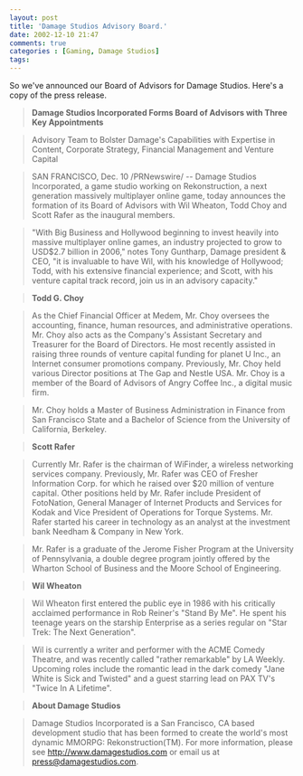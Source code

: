 ```yaml
---
layout: post
title: 'Damage Studios Advisory Board.'
date: 2002-12-10 21:47
comments: true
categories : [Gaming, Damage Studios]
tags:
---
```

So we've announced our Board of Advisors for Damage Studios. Here's a copy of the press release.

> __Damage Studios Incorporated Forms Board of Advisors with Three Key Appointments__

> Advisory Team to Bolster Damage's Capabilities with Expertise in Content, Corporate Strategy, Financial Management and Venture Capital

> SAN FRANCISCO, Dec. 10 /PRNewswire/ -- Damage Studios Incorporated, a game studio working on Rekonstruction, a next generation massively multiplayer online game, today announces the formation of its Board of Advisors with Wil Wheaton, Todd Choy and Scott Rafer as the inaugural members.

> "With Big Business and Hollywood beginning to invest heavily into massive multiplayer online games, an industry projected to grow to USD$2.7 billion in 2006," notes Tony Guntharp, Damage president & CEO, "it is invaluable to have Wil, with his knowledge of Hollywood; Todd, with his extensive financial experience; and Scott, with his venture capital track record, join us in an advisory capacity."

> __Todd G. Choy__

> As the Chief Financial Officer at Medem, Mr. Choy oversees the accounting, finance, human resources, and administrative operations. Mr. Choy also acts as the Company's Assistant Secretary and Treasurer for the Board of Directors. He most recently assisted in raising three rounds of venture capital funding for planet U Inc., an Internet consumer promotions company. Previously, Mr. Choy held various Director positions at The Gap and Nestle USA. Mr. Choy is a member of the Board of Advisors of Angry Coffee Inc., a digital music firm.

> Mr. Choy holds a Master of Business Administration in Finance from San Francisco State and a Bachelor of Science from the University of California, Berkeley.

> __Scott Rafer__

> Currently Mr. Rafer is the chairman of WiFinder, a wireless networking services company. Previously, Mr. Rafer was CEO of Fresher Information Corp. for which he raised over $20 million of venture capital. Other positions held by Mr. Rafer include President of FotoNation, General Manager of Internet Products and Services for Kodak and Vice President of Operations for Torque Systems. Mr. Rafer started his career in technology as an analyst at the investment bank Needham & Company in New York.

> Mr. Rafer is a graduate of the Jerome Fisher Program at the University of Pennsylvania, a double degree program jointly offered by the Wharton School of Business and the Moore School of Engineering.

> __Wil Wheaton__

> Wil Wheaton first entered the public eye in 1986 with his critically acclaimed performance in Rob Reiner's "Stand By Me". He spent his teenage years on the starship Enterprise as a series regular on "Star Trek: The Next Generation".

> Wil is currently a writer and performer with the ACME Comedy Theatre, and was recently called "rather remarkable" by LA Weekly. Upcoming roles include the romantic lead in the dark comedy "Jane White is Sick and Twisted" and a guest starring lead on PAX TV's "Twice In A Lifetime".

> __About Damage Studios__

> Damage Studios Incorporated is a San Francisco, CA based development studio that has been formed to create the world's most dynamic MMORPG: Rekonstruction(TM). For more information, please see http://www.damagestudios.com or email us at press@damagestudios.com.




